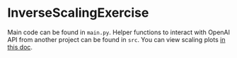 # InverseScalingExercise

Main code can be found in `main.py`. Helper functions to interact with OpenAI API from another project can be found in `src`. You can view scaling plots [in this doc](https://docs.google.com/document/d/1fygVb8Xag2VXBmBa9U-9htC4cr0ojKJMrru6pixqa_g/edit?usp=sharing).
